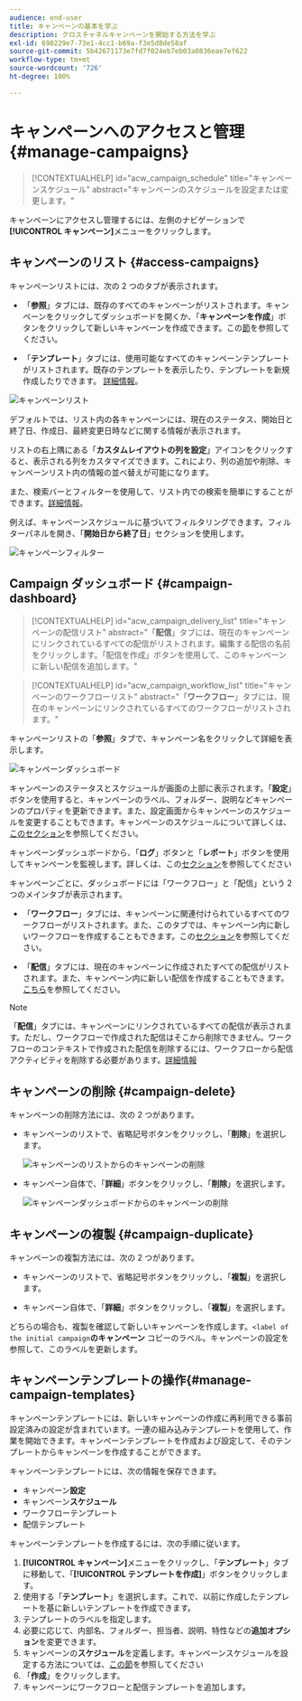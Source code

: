 ```yaml
---
audience: end-user
title: キャンペーンの基本を学ぶ
description: クロスチャネルキャンペーンを開始する方法を学ぶ
exl-id: 690229e7-73e1-4cc1-b69a-f3e5d8de58af
source-git-commit: 5b42671173e7fd7f024eb7eb03a0836eae7ef622
workflow-type: tm+mt
source-wordcount: '726'
ht-degree: 100%

---
```


# キャンペーンへのアクセスと管理{#manage-campaigns}

>[!CONTEXTUALHELP]
>id="acw_campaign_schedule"
>title="キャンペーンスケジュール"
>abstract="キャンペーンのスケジュールを設定または変更します。"

キャンペーンにアクセスし管理するには、左側のナビゲーションで&#x200B;**[!UICONTROL キャンペーン]**&#x200B;メニューをクリックします。

## キャンペーンのリスト {#access-campaigns}

キャンペーンリストには、次の 2 つのタブが表示されます。

* 「**参照**」タブには、既存のすべてのキャンペーンがリストされます。キャンペーンをクリックしてダッシュボードを開くか、「**キャンペーンを作成**」ボタンをクリックして新しいキャンペーンを作成できます。この[節](create-campaigns.md#create-campaigns)を参照してください。

* 「**テンプレート**」タブには、使用可能なすべてのキャンペーンテンプレートがリストされます。既存のテンプレートを表示したり、テンプレートを新規作成したりできます。 [詳細情報](#manage-campaign-templates)。

![キャンペーンリスト](assets/campaign-list.png)

デフォルトでは、リスト内の各キャンペーンには、現在のステータス、開始日と終了日、作成日、最終変更日時などに関する情報が表示されます。

リストの右上隅にある「**カスタムレイアウトの列を設定**」アイコンをクリックすると、表示される列をカスタマイズできます。これにより、列の追加や削除、キャンペーンリスト内の情報の並べ替えが可能になります。

また、検索バーとフィルターを使用して、リスト内での検索を簡単にすることができます。[詳細情報](../get-started/user-interface.md#list-screens)。

例えば、キャンペーンスケジュールに基づいてフィルタリングできます。フィルターパネルを開き、「**開始日から終了日**」セクションを使用します。

![キャンペーンフィルター](assets/campaign-filter-on-dates.png)

## Campaign ダッシュボード {#campaign-dashboard}

>[!CONTEXTUALHELP]
>id="acw_campaign_delivery_list"
>title="キャンペーンの配信リスト"
>abstract="「**配信**」タブには、現在のキャンペーンにリンクされているすべての配信がリストされます。編集する配信の名前をクリックします。「配信を作成」ボタンを使用して、このキャンペーンに新しい配信を追加します。"

>[!CONTEXTUALHELP]
>id="acw_campaign_workflow_list"
>title="キャンペーンのワークフローリスト"
>abstract="「**ワークフロー**」タブには、現在のキャンペーンにリンクされているすべてのワークフローがリストされます。"

キャンペーンリストの「**参照**」タブで、キャンペーン名をクリックして詳細を表示します。

![キャンペーンダッシュボード](assets/campaign-dashboard.png)

キャンペーンのステータスとスケジュールが画面の上部に表示されます。「**設定**」ボタンを使用すると、キャンペーンのラベル、フォルダー、説明などキャンペーンのプロパティを更新できます。また、設定画面からキャンペーンのスケジュールを変更することもできます。キャンペーンのスケジュールについて詳しくは、[このセクション](create-campaigns.md#campaign-schedule)を参照してください。

キャンペーンダッシュボードから、「**ログ**」ボタンと「**レポート**」ボタンを使用してキャンペーンを監視します。詳しくは、この[セクション](create-campaigns.md#create-campaigns)を参照してください

キャンペーンごとに、ダッシュボードには「ワークフロー」と「配信」という 2 つのメインタブが表示されます。

* 「**ワークフロー**」タブには、キャンペーンに関連付けられているすべてのワークフローがリストされます。また、このタブでは、キャンペーン内に新しいワークフローを作成することもできます。この[セクション](create-campaigns.md#create-campaigns)を参照してください。

* 「**配信**」タブには、現在のキャンペーンに作成されたすべての配信がリストされます。また、キャンペーン内に新しい配信を作成することもできます。[こちら](create-campaigns.md#create-campaigns)を参照してください。

>[!NOTE]
>
>「**配信**」タブには、キャンペーンにリンクされているすべての配信が表示されます。ただし、ワークフローで作成された配信はそこから削除できません。ワークフローのコンテキストで作成された配信を削除するには、ワークフローから配信アクティビティを削除する必要があります。[詳細情報](../msg/gs-messages.md#delivery-delete)


## キャンペーンの削除 {#campaign-delete}

キャンペーンの削除方法には、次の 2 つがあります。

* キャンペーンのリストで、省略記号ボタンをクリックし、「**削除**」を選択します。

  ![キャンペーンのリストからのキャンペーンの削除](assets/delete-a-campaign-from-list.png)

* キャンペーン自体で、「**詳細**」ボタンをクリックし、「**削除**」を選択します。

  ![キャンペーンダッシュボードからのキャンペーンの削除](assets/delete-a-campaign-from-dashboard.png)


## キャンペーンの複製 {#campaign-duplicate}

キャンペーンの複製方法には、次の 2 つがあります。

* キャンペーンのリストで、省略記号ボタンをクリックし、「**複製**」を選択します。

* キャンペーン自体で、「**詳細**」ボタンをクリックし、「**複製**」を選択します。

どちらの場合も、複製を確認して新しいキャンペーンを作成します。`<label of the initial campaign`**のキャンペーン** コピーのラベル。キャンペーンの設定を参照して、このラベルを更新します。


## キャンペーンテンプレートの操作{#manage-campaign-templates}

キャンペーンテンプレートには、新しいキャンペーンの作成に再利用できる事前設定済みの設定が含まれています。一連の組み込みテンプレートを使用して、作業を開始できます。キャンペーンテンプレートを作成および設定して、そのテンプレートからキャンペーンを作成することができます。

キャンペーンテンプレートには、次の情報を保存できます。

* キャンペーン&#x200B;**設定**
* キャンペーン&#x200B;**スケジュール**
* ワークフローテンプレート
* 配信テンプレート

キャンペーンテンプレートを作成するには、次の手順に従います。

1. **[!UICONTROL キャンペーン]**&#x200B;メニューをクリックし、「**テンプレート**」タブに移動して、「**[!UICONTROL テンプレートを作成]**」ボタンをクリックします。
1. 使用する「**テンプレート**」を選択します。これで、以前に作成したテンプレートを基に新しいテンプレートを作成できます。
1. テンプレートのラベルを指定します。
1. 必要に応じて、内部名、フォルダー、担当者、説明、特性などの&#x200B;**追加オプション**&#x200B;を変更できます。
1. キャンペーンの&#x200B;**スケジュール**&#x200B;を定義します。キャンペーンスケジュールを設定する方法については、[この節](create-campaigns.md#campaign-schedule)を参照してください
1. 「**作成**」をクリックします。
1. キャンペーンにワークフローと配信テンプレートを追加します。
